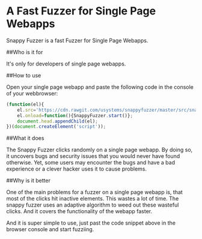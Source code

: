 # A Fast Fuzzer for Single Page Webapps

Snappy Fuzzer is a fast Fuzzer for Single Page Webapps. 

##Who is it for

It's only for developers of single page webapps. 

##How to use

Open your single page webapp and paste the following code in the console of your webbrowser:

```javascript
(function(el){
	el.src='https://cdn.rawgit.com/usystems/snappyfuzzer/master/src/snappyfuzzer.js';
	el.onload=function(){SnappyFuzzer.start()};
	document.head.appendChild(el);
})(document.createElement('script'));
```

##What it does

The Snappy Fuzzer clicks randomly on a single page webapp. By doing so, it uncovers bugs and security issues that you would never have found otherwise. Yet, some users may encounter the bugs and have a bad experience or a clever hacker uses it to cause problems.

##Why is it better

One of the main problems for a fuzzer on a single page webapp is, that most of the clicks hit inactive elements. This wastes a lot of time. The snappy fuzzer uses an adaptive algorithm to weed out these wasteful clicks. And it covers the functionality of the webapp faster.

And it is super simple to use, just past the code snippet above in the browser console and start fuzziing. 